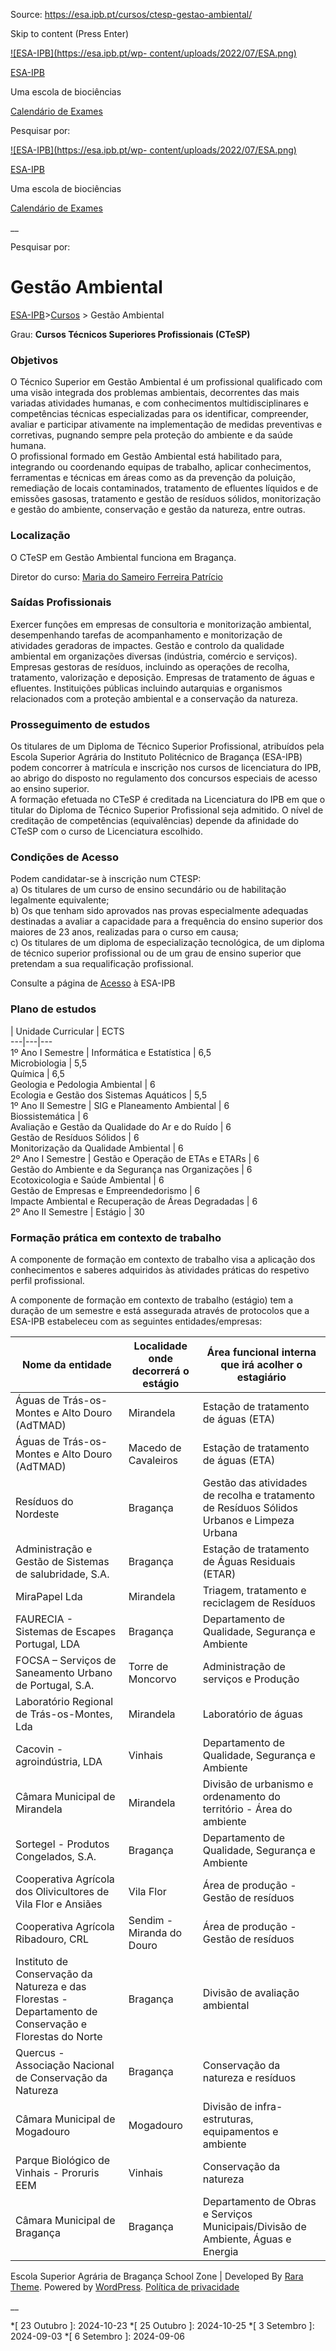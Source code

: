 Source: https://esa.ipb.pt/cursos/ctesp-gestao-ambiental/

Skip to content (Press Enter)

[![ESA-IPB](https://esa.ipb.pt/wp-
content/uploads/2022/07/ESA.png)](https://esa.ipb.pt/)

[ESA-IPB](https://esa.ipb.pt/)

Uma escola de biociências

[Calendário de Exames](https://esa.ipb.pt/horarios/)

Pesquisar por:

  

  

  

  

  

[![ESA-IPB](https://esa.ipb.pt/wp-
content/uploads/2022/07/ESA.png)](https://esa.ipb.pt/)

[ESA-IPB](https://esa.ipb.pt/)

Uma escola de biociências

[Calendário de Exames](https://esa.ipb.pt/horarios/)

  

__

Pesquisar por:

# Gestão Ambiental

[ESA-IPB](https://esa.ipb.pt)>[Cursos](https://esa.ipb.pt/cursos/) > Gestão
Ambiental

Grau: **Cursos Técnicos Superiores Profissionais (CTeSP)**

### Objetivos

O Técnico Superior em Gestão Ambiental é um profissional qualificado com uma
visão integrada dos problemas ambientais, decorrentes das mais variadas
atividades humanas, e com conhecimentos multidisciplinares e competências
técnicas especializadas para os identificar, compreender, avaliar e participar
ativamente na implementação de medidas preventivas e corretivas, pugnando
sempre pela proteção do ambiente e da saúde humana.  
O profissional formado em Gestão Ambiental está habilitado para, integrando ou
coordenando equipas de trabalho, aplicar conhecimentos, ferramentas e técnicas
em áreas como as da prevenção da poluição, remediação de locais contaminados,
tratamento de efluentes líquidos e de emissões gasosas, tratamento e gestão de
resíduos sólidos, monitorização e gestão do ambiente, conservação e gestão da
natureza, entre outras.

### Localização

O CTeSP em Gestão Ambiental funciona em Bragança.

Diretor do curso: [Maria do Sameiro Ferreira Patrício](mailto:sampat@ipb.pt)

### Saídas Profissionais

Exercer funções em empresas de consultoria e monitorização ambiental,
desempenhando tarefas de acompanhamento e monitorização de atividades
geradoras de impactes. Gestão e controlo da qualidade ambiental em
organizações diversas (indústria, comércio e serviços). Empresas gestoras de
resíduos, incluindo as operações de recolha, tratamento, valorização e
deposição. Empresas de tratamento de águas e efluentes. Instituições públicas
incluindo autarquias e organismos relacionados com a proteção ambiental e a
conservação da natureza.

### Prosseguimento de estudos

Os titulares de um Diploma de Técnico Superior Profissional, atribuídos pela
Escola Superior Agrária do Instituto Politécnico de Bragança (ESA-IPB) podem
concorrer à matrícula e inscrição nos cursos de licenciatura do IPB, ao abrigo
do disposto no regulamento dos concursos especiais de acesso ao ensino
superior.  
A formação efetuada no CTeSP é creditada na Licenciatura do IPB em que o
titular do Diploma de Técnico Superior Profissional seja admitido. O nível de
creditação de competências (equivalências) depende da afinidade do CTeSP com o
curso de Licenciatura escolhido.

### Condições de Acesso

Podem candidatar-se à inscrição num CTESP:  
a) Os titulares de um curso de ensino secundário ou de habilitação legalmente
equivalente;  
b) Os que tenham sido aprovados nas provas especialmente adequadas destinadas
a avaliar a capacidade para a frequência do ensino superior dos maiores de 23
anos, realizadas para o curso em causa;  
c) Os titulares de um diploma de especialização tecnológica, de um diploma de
técnico superior profissional ou de um grau de ensino superior que pretendam a
sua requalificação profissional.

Consulte a página de [Acesso](https://esa.ipb.pt/acesso/) à ESA-IPB

### Plano de estudos

|  Unidade Curricular |  ECTS  
---|---|---  
1º Ano I Semestre |  Informática e Estatística |  6,5  
Microbiologia |  5,5  
Química |  6,5  
Geologia e Pedologia Ambiental |  6  
Ecologia e Gestão dos Sistemas Aquáticos |  5,5  
1º Ano II Semestre |  SIG e Planeamento Ambiental |  6  
Biossistemática |  6  
Avaliação e Gestão da Qualidade do Ar e do Ruído |  6  
Gestão de Resíduos Sólidos |  6  
Monitorização da Qualidade Ambiental |  6  
2º Ano I Semestre |  Gestão e Operação de ETAs e ETARs |  6  
Gestão do Ambiente e da Segurança nas Organizações |  6  
Ecotoxicologia e Saúde Ambiental |  6  
Gestão de Empresas e Empreendedorismo |  6  
Impacte Ambiental e Recuperação de Áreas Degradadas |  6  
2º Ano II Semestre |  Estágio |  30  
  
### Formação prática em contexto de trabalho

A componente de formação em contexto de trabalho visa a aplicação dos
conhecimentos e saberes adquiridos às atividades práticas do respetivo perfil
profissional.

A componente de formação em contexto de trabalho (estágio) tem a duração de um
semestre e está assegurada através de protocolos que a ESA-IPB estabeleceu com
as seguintes entidades/empresas:

Nome da entidade |  Localidade onde decorrerá o estágio |  Área funcional interna que irá acolher o estagiário  
---|---|---  
Águas de Trás-os-Montes e Alto Douro (AdTMAD) |  Mirandela |  Estação de tratamento de águas (ETA)  
Águas de Trás-os-Montes e Alto Douro (AdTMAD) |  Macedo de Cavaleiros |  Estação de tratamento de águas (ETA)  
Resíduos do Nordeste |  Bragança |  Gestão das atividades de recolha e tratamento de Resíduos Sólidos Urbanos e Limpeza Urbana  
Administração e Gestão de Sistemas de salubridade, S.A. |  Bragança |  Estação de tratamento de Águas Residuais (ETAR)  
MiraPapel Lda |  Mirandela |  Triagem, tratamento e reciclagem de Resíduos  
FAURECIA - Sistemas de Escapes Portugal, LDA |  Bragança |  Departamento de Qualidade, Segurança e Ambiente  
FOCSA – Serviços de Saneamento Urbano de Portugal, S.A. |  Torre de Moncorvo |  Administração de serviços e Produção  
Laboratório Regional de Trás-os-Montes, Lda |  Mirandela |  Laboratório de águas  
Cacovin - agroindústria, LDA |  Vinhais |  Departamento de Qualidade, Segurança e Ambiente  
Câmara Municipal de Mirandela |  Mirandela |  Divisão de urbanismo e ordenamento do território - Área do ambiente  
Sortegel - Produtos Congelados, S.A. |  Bragança |  Departamento de Qualidade, Segurança e Ambiente  
Cooperativa Agrícola dos Olivicultores de Vila Flor e Ansiães |  Vila Flor |  Área de produção - Gestão de resíduos  
Cooperativa Agrícola Ribadouro, CRL |  Sendim - Miranda do Douro |  Área de produção - Gestão de resíduos  
Instituto de Conservação da Natureza e das Florestas - Departamento de Conservação e Florestas do Norte |  Bragança |  Divisão de avaliação ambiental  
Quercus - Associação Nacional de Conservação da Natureza |  Bragança |  Conservação da natureza e resíduos  
Câmara Municipal de Mogadouro |  Mogadouro |  Divisão de infra-estruturas, equipamentos e ambiente  
Parque Biológico de Vinhais - Proruris EEM |  Vinhais |  Conservação da natureza  
Câmara Municipal de Bragança |  Bragança |  Departamento de Obras e Serviços Municipais/Divisão de Ambiente, Águas e Energia  
  
  

Escola Superior Agrária de Bragança  School Zone | Developed By [Rara Theme](https://rarathemes.com/). Powered by [WordPress](https://wordpress.org/).  [Política de privacidade](https://esa.ipb.pt/politica-de-privacidade/)

__

  *[ 23 Outubro ]: 2024-10-23
  *[ 25 Outubro ]: 2024-10-25
  *[ 3 Setembro ]: 2024-09-03
  *[ 6 Setembro ]: 2024-09-06